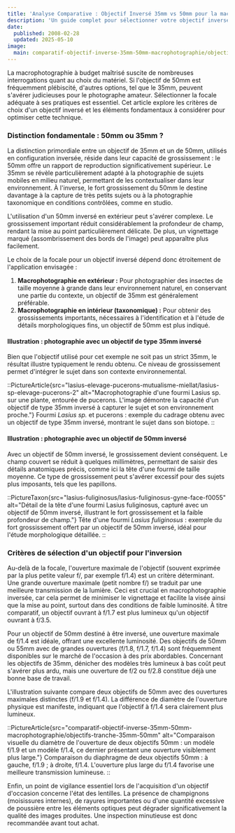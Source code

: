 ```yaml
---
title: 'Analyse Comparative : Objectif Inversé 35mm vs 50mm pour la macrophotographie'
description: 'Un guide complet pour sélectionner votre objectif inversé en macrophotographie : comparaison détaillée des focales 35mm et 50mm, analyse du grossissement, de la profondeur de champ, et conseils pour la photo naturaliste ou taxonomique.'
date:
  published: 2008-02-28
  updated: 2025-05-10
image:
  main: comparatif-objectif-inverse-35mm-50mm-macrophotographie/objectifs-tranche-35mm-50mm
---
```


La macrophotographie à budget maîtrisé suscite de nombreuses interrogations quant au choix du matériel. Si l'objectif de 50mm est fréquemment plébiscité, d'autres options, tel que le 35mm, peuvent s'avérer judicieuses pour le photographe amateur. Sélectionner la focale adéquate à ses pratiques est essentiel. Cet article explore les critères de choix d'un objectif inversé et les éléments fondamentaux à considérer pour optimiser cette technique.

### Distinction fondamentale : 50mm ou 35mm ?

La distinction primordiale entre un objectif de 35mm et un de 50mm, utilisés en configuration inversée, réside dans leur capacité de grossissement : le 50mm offre un rapport de reproduction significativement supérieur. Le 35mm se révèle particulièrement adapté à la photographie de sujets mobiles en milieu naturel, permettant de les contextualiser dans leur environnement. À l'inverse, le fort grossissement du 50mm le destine davantage à la capture de très petits sujets ou à la photographie taxonomique en conditions contrôlées, comme en studio.

L'utilisation d'un 50mm inversé en extérieur peut s'avérer complexe. Le grossissement important réduit considérablement la profondeur de champ, rendant la mise au point particulièrement délicate. De plus, un vignettage marqué (assombrissement des bords de l'image) peut apparaître plus facilement.

Le choix de la focale pour un objectif inversé dépend donc étroitement de l'application envisagée :

1.  **Macrophotographie en extérieur :** Pour photographier des insectes de taille moyenne à grande dans leur environnement naturel, en conservant une partie du contexte, un objectif de 35mm est généralement préférable.
2.  **Macrophotographie en intérieur (taxonomique) :** Pour obtenir des grossissements importants, nécessaires à l'identification et à l'étude de détails morphologiques fins, un objectif de 50mm est plus indiqué.

#### Illustration : photographie avec un objectif de type 35mm inversé

Bien que l'objectif utilisé pour cet exemple ne soit pas un strict 35mm, le résultat illustre typiquement le rendu obtenu. Ce niveau de grossissement permet d'intégrer le sujet dans son contexte environnemental.

::PictureArticle{src="lasius-elevage-pucerons-mutualisme-miellat/lasius-sp-elevage-pucerons-2" alt="Macrophotographie d'une fourmi Lasius sp. sur une plante, entourée de pucerons. L'image démontre la capacité d'un objectif de type 35mm inversé à capturer le sujet et son environnement proche."}
Fourmi _Lasius sp._ et pucerons : exemple du cadrage obtenu avec un objectif de type 35mm inversé, montrant le sujet dans son biotope.
::

#### Illustration : photographie avec un objectif de 50mm inversé

Avec un objectif de 50mm inversé, le grossissement devient conséquent. Le champ couvert se réduit à quelques millimètres, permettant de saisir des détails anatomiques précis, comme ici la tête d'une fourmi de taille moyenne. Ce type de grossissement peut s'avérer excessif pour des sujets plus imposants, tels que les papillons.

::PictureTaxon{src="lasius-fuliginosus/lasius-fuliginosus-gyne-face-f0055" alt="Détail de la tête d'une fourmi Lasius fuliginosus, capturé avec un objectif de 50mm inversé, illustrant le fort grossissement et la faible profondeur de champ."}
Tête d'une fourmi _Lasius fuliginosus_ : exemple du fort grossissement offert par un objectif de 50mm inversé, idéal pour l'étude morphologique détaillée.
::

### Critères de sélection d'un objectif pour l'inversion

Au-delà de la focale, l'ouverture maximale de l'objectif (souvent exprimée par la plus petite valeur f/, par exemple f/1.4) est un critère déterminant. Une grande ouverture maximale (petit nombre f/) se traduit par une meilleure transmission de la lumière. Ceci est crucial en macrophotographie inversée, car cela permet de minimiser le vignettage et facilite la visée ainsi que la mise au point, surtout dans des conditions de faible luminosité. À titre comparatif, un objectif ouvrant à f/1.7 est plus lumineux qu'un objectif ouvrant à f/3.5.

Pour un objectif de 50mm destiné à être inversé, une ouverture maximale de f/1.4 est idéale, offrant une excellente luminosité. Des objectifs de 50mm ou 55mm avec de grandes ouvertures (f/1.8, f/1.7, f/1.4) sont fréquemment disponibles sur le marché de l'occasion à des prix abordables. Concernant les objectifs de 35mm, dénicher des modèles très lumineux à bas coût peut s'avérer plus ardu, mais une ouverture de f/2 ou f/2.8 constitue déjà une bonne base de travail.

L'illustration suivante compare deux objectifs de 50mm avec des ouvertures maximales distinctes (f/1.9 et f/1.4). La différence de diamètre de l'ouverture physique est manifeste, indiquant que l'objectif à f/1.4 sera clairement plus lumineux.

::PictureArticle{src="comparatif-objectif-inverse-35mm-50mm-macrophotographie/objectifs-tranche-35mm-50mm" alt="Comparaison visuelle du diamètre de l'ouverture de deux objectifs 50mm : un modèle f/1.9 et un modèle f/1.4, ce dernier présentant une ouverture visiblement plus large."}
Comparaison du diaphragme de deux objectifs 50mm : à gauche, f/1.9 ; à droite, f/1.4. L'ouverture plus large du f/1.4 favorise une meilleure transmission lumineuse.
::

Enfin, un point de vigilance essentiel lors de l'acquisition d'un objectif d'occasion concerne l'état des lentilles. La présence de champignons (moisissures internes), de rayures importantes ou d'une quantité excessive de poussière entre les éléments optiques peut dégrader significativement la qualité des images produites. Une inspection minutieuse est donc recommandée avant tout achat.
